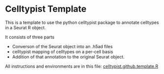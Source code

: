 # Celltypist Template
This is a template to use the python celltypist package to annotate celltypes in a Seurat R object. 

It consists of three parts
* Converson of the Seurat object into an .h5ad files
* celltypist mapping of celltypes on a per-cell basis
* Addition of that annotation to the original Seurat object. 

All instructions and environments are in this file: [celltypist.github.template.R](https://github.com/decusInLabore/celltypist_template/blob/main/celltypist.github.template.R)
